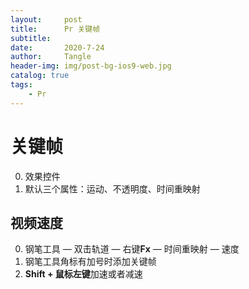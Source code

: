 ```yaml
---
layout:     post
title:      Pr 关键帧
subtitle:   
date:       2020-7-24
author:     Tangle
header-img: img/post-bg-ios9-web.jpg
catalog: true
tags:
    - Pr
---
```


# 关键帧

0. 效果控件
0. 默认三个属性：运动、不透明度、时间重映射

## 视频速度

0. 钢笔工具 — 双击轨道 — 右键**Fx** — 时间重映射 — 速度
0. 钢笔工具角标有加号时添加关键帧
0. **Shift + 鼠标左键**加速或者减速
